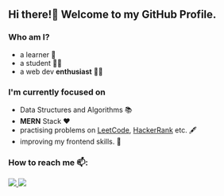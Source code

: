 ## Hi there!👋 Welcome to my GitHub Profile.

### Who am I?

- a learner 🌱
- a student 👨‍🎓
- a web dev **enthusiast** 🧑‍💻

### I'm currently focused on

- Data Structures and Algorithms 📚
- **MERN** Stack ❤️
- practising problems on [LeetCode](https://leetcode.com/), [HackerRank](https://www.hackerrank.com/) etc. 🖋️
- improving my frontend skills. 💪

### How to reach me 📫: 

<a href="mailto:gouravguptagg02@gmail.com">
<img src="https://img.shields.io/badge/Gmail-D14836?style=for-the-badge&logo=gmail&logoColor=white">
</a>
<a href="https://www.linkedin.com/in/gouravgupta02/">
<img src="https://img.shields.io/badge/LinkedIn-0077B5?style=for-the-badge&logo=linkedin&logoColor=white">
</a>

<!--
**gouravgupta02/gouravgupta02** is a ✨ _special_ ✨ repository because its `README.md` (this file) appears on your GitHub profile.

Here are some ideas to get you started:

- 🔭 I’m currently working on ...
- 🌱 I’m currently learning ...
- 👯 I’m looking to collaborate on ...
- 🤔 I’m looking for help with ...
- 💬 Ask me about ...
- 📫 How to reach me: ...
- 😄 Pronouns: ...
- ⚡ Fun fact: ...
-->

